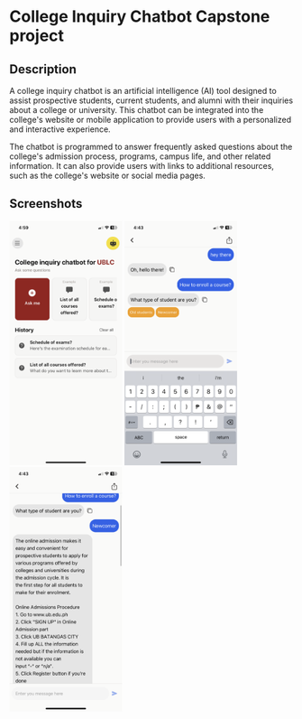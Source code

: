 # College Inquiry Chatbot Capstone project

## Description
A college inquiry chatbot is an artificial intelligence (AI) tool designed to assist prospective students, current students, and alumni with their inquiries about a college or university. This chatbot can be integrated into the college's website or mobile application to provide users with a personalized and interactive experience.

The chatbot is programmed to answer frequently asked questions about the college's admission process, programs, campus life, and other related information. It can also provide users with links to additional resources, such as the college's website or social media pages.

## Screenshots

<img src="./assets/md/IMG_1787.PNG" alt="home" width="200">
<img src="./assets/md/IMG_1784.PNG" alt="home" width="200">
<img src="./assets/md/IMG_1785.PNG" alt="home" width="200">